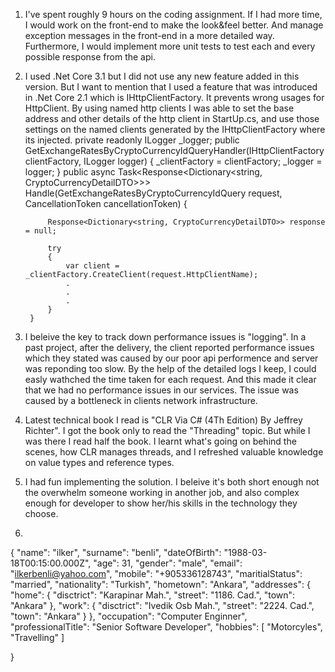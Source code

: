 1. I've spent roughly 9 hours on the coding assignment. If I had more time, I would work on the front-end to make the look&feel better. And manage exception messages in the front-end in a more detailed way. Furthermore, I would implement more unit tests to test each and every possible response from the api.
2. I used .Net Core 3.1 but I did not use any new feature added in this version. But I want to mention that I used a feature that was introduced in .Net Core 2.1 which is IHttpClientFactory.
	It prevents wrong usages for HttpClient. By using named http clients I was able to set the base address and other details of the http client in StartUp.cs, and use those settings on the named clients generated by the IHttpClientFactory where its injected.
     private readonly ILogger<GetExchangeRatesByCryptoCurrencyIdQueryHandler> _logger;
        public GetExchangeRatesByCryptoCurrencyIdQueryHandler(IHttpClientFactory clientFactory, ILogger<GetExchangeRatesByCryptoCurrencyIdQueryHandler> logger)
        {
            _clientFactory = clientFactory;
            _logger = logger;
        }
        public async Task<Response<Dictionary<string, CryptoCurrencyDetailDTO>>> Handle(GetExchangeRatesByCryptoCurrencyIdQuery request, CancellationToken cancellationToken)
        {

            Response<Dictionary<string, CryptoCurrencyDetailDTO>> response = null;

            try
            {
                var client = _clientFactory.CreateClient(request.HttpClientName);
                .
                .
                .
            }
        }
      
3. I beleive the key to track down performance issues is "logging". In a past project, after the delivery, the client reported performance issues which they stated was caused by our poor api performence and server was reponding too slow. By the help of the detailed logs I keep, I could easly wathched the time taken for each request. And this made it clear that we had no performance issues in our services. The issue was caused by a bottleneck in clients network infrastructure.
4. Latest technical book I read is "CLR Via C# (4Th Edition) By Jeffrey Richter". I got the book only to read the "Threading" topic. But while I was there I read half the book. I learnt what's going on behind the scenes, how CLR manages threads, and I refreshed valuable knowledge on value types and reference types.
5. I had fun implementing the solution. I beleive it's both short enough not the overwhelm someone working in another job, and also complex enough for developer to show her/his skills in the technology they choose.
6.
 {
  "name": "ilker",
  "surname": "benli",
  "dateOfBirth": "1988-03-18T00:15:00.000Z",
  "age": 31,
  "gender": "male",
  "email": "ilkerbenli@yahoo.com",
  "mobile": "+905336128743",
  "maritialStatus": "married",
  "nationality": "Turkish",
  "hometown": "Ankara",
  "addresses": {
    "home": {
      "disctrict": "Karapinar Mah.",
      "street": "1186. Cad.",
      "town": "Ankara"
    },
    "work": {
      "disctrict": "Ivedik Osb Mah.",
      "street": "2224. Cad.",
      "town": "Ankara"
    }
  },
  "occupation": "Computer Enginner",
  "professionalTitle": "Senior Software Developer",
  "hobbies": [
    "Motorcyles",
    "Travelling"
  ]

}
